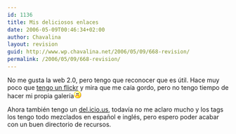 ```yaml
---
id: 1136
title: Mis deliciosos enlaces
date: 2006-05-09T00:46:34+02:00
author: Chavalina
layout: revision
guid: http://www.wp.chavalina.net/2006/05/09/668-revision/
permalink: /2006/05/09/668-revision/
---
```

No me gusta la web 2.0, pero tengo que reconocer que es &uacute;til. Hace muy poco que <a href="http://www.flickr.com/photos/chavalina/" target="_blank">tengo un flickr</a> y mira que me ca&iacute;a gordo, pero no tengo tiempo de hacer mi propia galer&iacute;a![emo](/imagenes/emoticonos/triste.gif) 

Ahora también tengo un <a href="http://del.icio.us/chavalina" target="_blank">del.icio.us</a>, todav&iacute;a no me aclaro mucho y los tags los tengo todo mezclados en espa&ntilde;ol e inglés, pero espero poder acabar con un buen directorio de recursos.